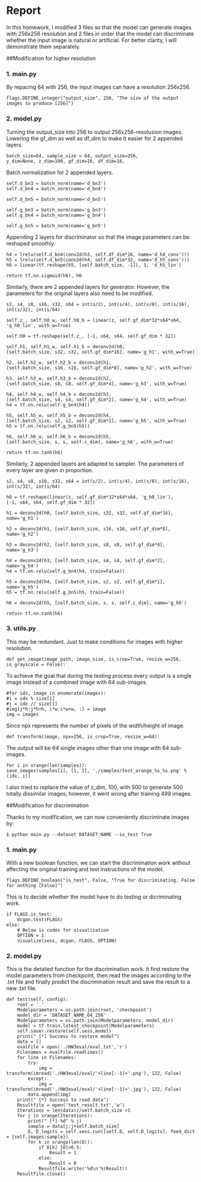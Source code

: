 # Report

In this homework, I modified 3 files so that the model can generate images with 256x256 resolution and 2 files in order that the model can discriminate whether the input image is natural or artificial. For better clarity, I will demonstrate them separately.

##Modification for higher resolution

### 1. main.py

By repacing 64 with 256, the input images can have a resolution 256x256.

    flags.DEFINE_integer("output_size", 256, "The size of the output images to produce [256]")

### 2. model.py

Turning the output_size into 256 to output 256x256-resolusion images. Lowering the gf_dim as well as df_dim to make it easier for 2 appended layers.

    batch_size=64, sample_size = 64, output_size=256,
    y_dim=None, z_dim=100, gf_dim=16, df_dim=16,

Batch normalization for 2 appended layers.

    self.d_bn3 = batch_norm(name='d_bn3')
    self.d_bn4 = batch_norm(name='d_bn4')

    self.d_bn5 = batch_norm(name='d_bn5')

    self.g_bn3 = batch_norm(name='g_bn3')
    self.g_bn4 = batch_norm(name='g_bn4')

    self.g_bn5 = batch_norm(name='g_bn5')

Appending 2 layers for discriminator so that the image parameters can be reshaped smoothly.

    h4 = lrelu(self.d_bn4(conv2d(h3, self.df_dim*16, name='d_h4_conv')))
    h5 = lrelu(self.d_bn5(conv2d(h4, self.df_dim*32, name='d_h5_conv')))
    h6 = linear(tf.reshape(h5, [self.batch_size, -1]), 1, 'd_h5_lin')

    return tf.nn.sigmoid(h6), h6

Similarly, there are 2 appended layers for generator. However, the parameters for the original layers also need to be modified.

    s2, s4, s8, s16, s32, s64 = int(s/2), int(s/4), int(s/8), int(s/16), int(s/32), int(s/64)

    self.z_, self.h0_w, self.h0_b = linear(z, self.gf_dim*32*s64*s64, 'g_h0_lin', with_w=True)

    self.h0 = tf.reshape(self.z_, [-1, s64, s64, self.gf_dim * 32])

    self.h1, self.h1_w, self.h1_b = deconv2d(h0,
    [self.batch_size, s32, s32, self.gf_dim*16], name='g_h1', with_w=True)

    h2, self.h2_w, self.h2_b = deconv2d(h1,
    [self.batch_size, s16, s16, self.gf_dim*8], name='g_h2', with_w=True)

    h3, self.h3_w, self.h3_b = deconv2d(h2,
    [self.batch_size, s8, s8, self.gf_dim*4], name='g_h3', with_w=True)

    h4, self.h4_w, self.h4_b = deconv2d(h3,
    [self.batch_size, s4, s4, self.gf_dim*2], name='g_h4', with_w=True)
    h4 = tf.nn.relu(self.g_bn4(h4))

    h5, self.h5_w, self.h5_b = deconv2d(h4,
    [self.batch_size, s2, s2, self.gf_dim*1], name='g_h5', with_w=True)
    h5 = tf.nn.relu(self.g_bn5(h5))

    h6, self.h6_w, self.h6_b = deconv2d(h5,
    [self.batch_size, s, s, self.c_dim], name='g_h6', with_w=True)

    return tf.nn.tanh(h6)

Similarly, 2 appended layers are adapted to sampler. The parameters of every layer are given in proportion.

    s2, s4, s8, s16, s32, s64 = int(s/2), int(s/4), int(s/8), int(s/16), int(s/32), int(s/64)

    h0 = tf.reshape(linear(z, self.gf_dim*32*s64*s64, 'g_h0_lin'),
    [-1, s64, s64, self.gf_dim * 32])

    h1 = deconv2d(h0, [self.batch_size, s32, s32, self.gf_dim*16], name='g_h1')

    h2 = deconv2d(h1, [self.batch_size, s16, s16, self.gf_dim*8], name='g_h2')

    h3 = deconv2d(h2, [self.batch_size, s8, s8, self.gf_dim*4], name='g_h3')

    h4 = deconv2d(h3, [self.batch_size, s4, s4, self.gf_dim*2], name='g_h4')
    h4 = tf.nn.relu(self.g_bn4(h4, train=False))

    h5 = deconv2d(h4, [self.batch_size, s2, s2, self.gf_dim*1], name='g_h5')
    h5 = tf.nn.relu(self.g_bn5(h5, train=False))

    h6 = deconv2d(h5, [self.batch_size, s, s, self.c_dim], name='g_h6')

    return tf.nn.tanh(h6)

### 3. utils.py

This may be redundant. Just to make conditions for images with higher resolution.

    def get_image(image_path, image_size, is_crop=True, resize_w=256, is_grayscale = False):

To achieve the goal that during the testing process every output is a single image instead of a combined image with 64 sub-images.

    #for idx, image in enumerate(images):
    #i = idx % size[1]
    #j = idx // size[1]
    #img[j*h:j*h+h, i*w:i*w+w, :] = image
    img = images

Since npx represents the number of pixels of the width/height of image.

    def transform(image, npx=256, is_crop=True, resize_w=64):

The output will be 64 single images other than one image with 64 sub-images.

    for i in xrange(len(samples)):
    save_images(samples[i], [1, 1], './samples/test_arange_%s_%s.png' % (idx, i))


I also tried to replace the value of z_dim, 100, with 500 to generate 500 totally dissimilar images, however, it went wrong after training 499 images.

##Modification for discrimination

Thanks to my modification, we can now conveniently discriminate images by:

    $ python main.py --dataset DATASET_NAME --is_test True

### 1. main.py

With a new boolean function, we can start the discrimination work without affecting the original training and test instructions of the model.

    flags.DEFINE_boolean("is_test", False, "True for discriminating, False for nothing [False]")

This is to decide whether the model have to do testing or dicriminating work.

    if FLAGS.is_test:
        dcgan.test(FLAGS)
    else:
        # Below is codes for visualization
        OPTION = 1
        visualize(sess, dcgan, FLAGS, OPTION)
        
### 2. model.py

This is the detailed function for the discrimination work. It first restore the model parameters from checkpoint, then read the images according to the .txt file and finally predict the discrimination result and save the result to a new .txt file.

    def test(self, config):
        root = '.'
        Modelparameters = os.path.join(root, 'checkpoint')
        model_dir = 'DATASET_NAME_64_256'
        Modelparameters = os.path.join(Modelparameters, model_dir)
        model = tf.train.latest_checkpoint(Modelparameters)
        self.saver.restore(self.sess,model)
        print(" [*] Success to restore model")
        data = []
        evalFile = open('./HW3eval/eval.txt','r')
        Filenames = evalFile.readlines()
        for line in Filenames:
            try:
                img = transform(imread('./HW3eval/eval/'+line[:-1]+'.png'), 122, False)
            except:
                img = transform(imread('./HW3eval/eval/'+line[:-1]+'.jpg'), 122, False)
            data.append(img)
        print(" [*] Success to read data")
        Resultfile = open('test_result.txt','w')
        Iterations = len(data)//self.batch_size +1
        for j in xrange(Iterations):
            print(" [*] %d" % j)
            sample = data[j:j+self.batch_size]
            D, D_logits = self.sess.run([self.D, self.D_logits], feed_dict = {self.images:sample})
            for k in xrange(len(D)):
                if D[k] [0]>0.5:
                    Result = 1
                else:
                    Result = 0
                Resultfile.write('%d\n'%(Result))
        Resultfile.close()
